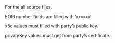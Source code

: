 For the all source files,

EORI number fields are filled with ‘xxxxxx’

x5c values must filled with party’s public key.

privateKey values must get from party’s certificate. 
